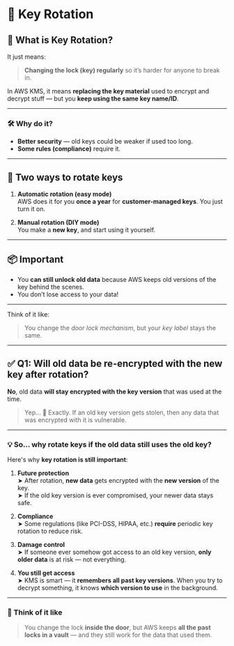# 🔁 Key Rotation

## 🤔 What is **Key Rotation**?

It just means:

> **Changing the lock (key) regularly** so it’s harder for anyone to break in.

In AWS KMS, it means **replacing the key material** used to encrypt and decrypt stuff — but you **keep using the same key name/ID**.

---

### 🛠️ Why do it?

- **Better security** — old keys could be weaker if used too long.
- **Some rules (compliance)** require it.

---

## 🔄 Two ways to rotate keys

1. **Automatic rotation (easy mode)**  
   AWS does it for you **once a year** for **customer-managed keys**. You just turn it on.

2. **Manual rotation (DIY mode)**  
   You make a **new key**, and start using it yourself.

---

## 📦 Important

- You **can still unlock old data** because AWS keeps old versions of the key behind the scenes.
- You don’t lose access to your data!

---

Think of it like:

> You change the _door lock mechanism_, but your _key label_ stays the same.

---

## ✅ **Q1: Will old data be re-encrypted with the new key after rotation?**

**No**, old data **will stay encrypted with the key version** that was used at the time.

> Yep… 😬 Exactly. If an old key version gets stolen, then any data that was encrypted with it is vulnerable.

---

### 💡 So… why rotate keys if the old data still uses the old key?

Here's why **key rotation is still important**:

1. **Future protection**  
   ➤ After rotation, **new data** gets encrypted with the **new version** of the key.  
   ➤ If the old key version is ever compromised, your newer data stays safe.

2. **Compliance**  
   ➤ Some regulations (like PCI-DSS, HIPAA, etc.) **require** periodic key rotation to reduce risk.

3. **Damage control**  
   ➤ If someone ever somehow got access to an old key version, **only older data** is at risk — not everything.

4. **You still get access**  
   ➤ KMS is smart — it **remembers all past key versions**. When you try to decrypt something, it knows **which version to use** in the background.

---

### 🧠 Think of it like

> You change the lock **inside the door**, but AWS keeps **all the past locks in a vault** — and they still work for the data that used them.
